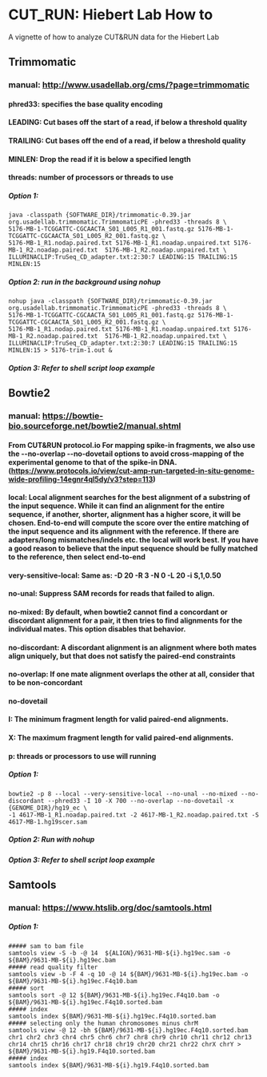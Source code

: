 # CUT_RUN: Hiebert Lab How to
 A vignette of how to analyze CUT&RUN data for the Hiebert Lab 
## Trimmomatic 
### manual: http://www.usadellab.org/cms/?page=trimmomatic
#### phred33: specifies the base quality encoding
#### LEADING: Cut bases off the start of a read, if below a threshold quality
#### TRAILING: Cut bases off the end of a read, if below a threshold quality
#### MINLEN: Drop the read if it is below a specified length
#### threads: number of processors or threads to use

##### Option 1: 

```{shell}
java -classpath {SOFTWARE_DIR}/trimmomatic-0.39.jar org.usadellab.trimmomatic.TrimmomaticPE -phred33 -threads 8 \
5176-MB-1-TCGGATTC-CGCAACTA_S01_L005_R1_001.fastq.gz 5176-MB-1-TCGGATTC-CGCAACTA_S01_L005_R2_001.fastq.gz \
5176-MB-1_R1.nodap.paired.txt 5176-MB-1_R1.noadap.unpaired.txt 5176-MB-1_R2.noadap.paired.txt  5176-MB-1_R2.noadap.unpaired.txt \
ILLUMINACLIP:TruSeq_CD_adapter.txt:2:30:7 LEADING:15 TRAILING:15 MINLEN:15 
```
##### Option 2: run in the background using nohup 
```{shell}
nohup java -classpath {SOFTWARE_DIR}/trimmomatic-0.39.jar org.usadellab.trimmomatic.TrimmomaticPE -phred33 -threads 8 \
5176-MB-1-TCGGATTC-CGCAACTA_S01_L005_R1_001.fastq.gz 5176-MB-1-TCGGATTC-CGCAACTA_S01_L005_R2_001.fastq.gz \
5176-MB-1_R1.nodap.paired.txt 5176-MB-1_R1.noadap.unpaired.txt 5176-MB-1_R2.noadap.paired.txt  5176-MB-1_R2.noadap.unpaired.txt \
ILLUMINACLIP:TruSeq_CD_adapter.txt:2:30:7 LEADING:15 TRAILING:15 MINLEN:15 > 5176-trim-1.out &
```
##### Option 3: Refer to shell script loop example 

## Bowtie2
### manual: https://bowtie-bio.sourceforge.net/bowtie2/manual.shtml
#### From CUT&RUN protocol.io For mapping spike-in fragments, we also use the --no-overlap --no-dovetail options to avoid cross-mapping of the experimental genome to that of the spike-in DNA.(https://www.protocols.io/view/cut-amp-run-targeted-in-situ-genome-wide-profiling-14egnr4ql5dy/v3?step=113)
#### local: Local alignment searches for the best alignment of a substring of the input sequence. While it can find an alignment for the entire sequence, if another, shorter, alignment has a higher score, it will be chosen. End-to-end will compute the score over the entire matching of the input sequence and its alignment with the reference. If there are adapters/long mismatches/indels etc. the local will work best. If you have a good reason to believe that the input sequence should be fully matched to the reference, then select end-to-end
#### very-sensitive-local: Same as: -D 20 -R 3 -N 0 -L 20 -i S,1,0.50 
#### no-unal: Suppress SAM records for reads that failed to align.
#### no-mixed: By default, when bowtie2 cannot find a concordant or discordant alignment for a pair, it then tries to find alignments for the individual mates. This option disables that behavior.
#### no-discordant: A discordant alignment is an alignment where both mates align uniquely, but that does not satisfy the paired-end constraints
#### no-overlap: If one mate alignment overlaps the other at all, consider that to be non-concordant
#### no-dovetail
#### I: The minimum fragment length for valid paired-end alignments. 
#### X: The maximum fragment length for valid paired-end alignments. 
#### p: threads or processors to use will running 

##### Option 1: 
```{shell} 
bowtie2 -p 8 --local --very-sensitive-local --no-unal --no-mixed --no-discordant --phred33 -I 10 -X 700 --no-overlap --no-dovetail -x {GENOME_DIR}/hg19_ec \
-1 4617-MB-1_R1.noadap.paired.txt -2 4617-MB-1_R2.noadap.paired.txt -S 4617-MB-1.hg19scer.sam 
```
##### Option 2: Run with nohup  

##### Option 3: Refer to shell script loop example 

## Samtools 
### manual: https://www.htslib.org/doc/samtools.html
##### Option 1:
```{shell}
##### sam to bam file
samtools view -S -b -@ 14  ${ALIGN}/9631-MB-${i}.hg19ec.sam -o ${BAM}/9631-MB-${i}.hg19ec.bam
##### read quality filter
samtools view -b -F 4 -q 10 -@ 14 ${BAM}/9631-MB-${i}.hg19ec.bam -o ${BAM}/9631-MB-${i}.hg19ec.F4q10.bam
##### sort 
samtools sort -@ 12 ${BAM}/9631-MB-${i}.hg19ec.F4q10.bam -o ${BAM}/9631-MB-${i}.hg19ec.F4q10.sorted.bam
##### index
samtools index ${BAM}/9631-MB-${i}.hg19ec.F4q10.sorted.bam
##### selecting only the human chromosomes minus chrM
samtools view -@ 12 -bh ${BAM}/9631-MB-${i}.hg19ec.F4q10.sorted.bam chr1 chr2 chr3 chr4 chr5 chr6 chr7 chr8 chr9 chr10 chr11 chr12 chr13 chr14 chr15 chr16 chr17 chr18 chr19 chr20 chr21 chr22 chrX chrY > ${BAM}/9631-MB-${i}.hg19.F4q10.sorted.bam
##### index
samtools index ${BAM}/9631-MB-${i}.hg19.F4q10.sorted.bam
```
